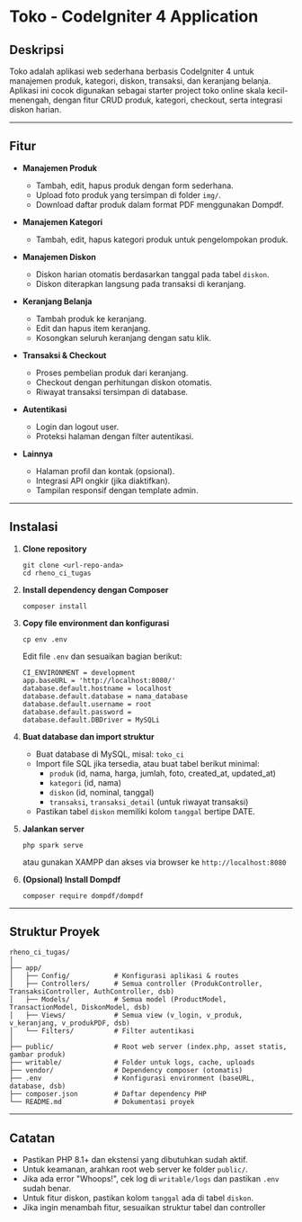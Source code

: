 # Toko - CodeIgniter 4 Application

## Deskripsi
Toko adalah aplikasi web sederhana berbasis CodeIgniter 4 untuk manajemen produk, kategori, diskon, transaksi, dan keranjang belanja. Aplikasi ini cocok digunakan sebagai starter project toko online skala kecil-menengah, dengan fitur CRUD produk, kategori, checkout, serta integrasi diskon harian.

---

## Fitur

- **Manajemen Produk**
  - Tambah, edit, hapus produk dengan form sederhana.
  - Upload foto produk yang tersimpan di folder `img/`.
  - Download daftar produk dalam format PDF menggunakan Dompdf.

- **Manajemen Kategori**
  - Tambah, edit, hapus kategori produk untuk pengelompokan produk.

- **Manajemen Diskon**
  - Diskon harian otomatis berdasarkan tanggal pada tabel `diskon`.
  - Diskon diterapkan langsung pada transaksi di keranjang.

- **Keranjang Belanja**
  - Tambah produk ke keranjang.
  - Edit dan hapus item keranjang.
  - Kosongkan seluruh keranjang dengan satu klik.

- **Transaksi & Checkout**
  - Proses pembelian produk dari keranjang.
  - Checkout dengan perhitungan diskon otomatis.
  - Riwayat transaksi tersimpan di database.

- **Autentikasi**
  - Login dan logout user.
  - Proteksi halaman dengan filter autentikasi.

- **Lainnya**
  - Halaman profil dan kontak (opsional).
  - Integrasi API ongkir (jika diaktifkan).
  - Tampilan responsif dengan template admin.

---

## Instalasi

1. **Clone repository**
   ```
   git clone <url-repo-anda>
   cd rheno_ci_tugas
   ```

2. **Install dependency dengan Composer**
   ```
   composer install
   ```

3. **Copy file environment dan konfigurasi**
   ```
   cp env .env
   ```
   Edit file `.env` dan sesuaikan bagian berikut:
   ```
   CI_ENVIRONMENT = development
   app.baseURL = 'http://localhost:8080/'
   database.default.hostname = localhost
   database.default.database = nama_database
   database.default.username = root
   database.default.password =
   database.default.DBDriver = MySQLi
   ```

4. **Buat database dan import struktur**
   - Buat database di MySQL, misal: `toko_ci`
   - Import file SQL jika tersedia, atau buat tabel berikut minimal:
     - `produk` (id, nama, harga, jumlah, foto, created_at, updated_at)
     - `kategori` (id, nama)
     - `diskon` (id, nominal, tanggal)
     - `transaksi`, `transaksi_detail` (untuk riwayat transaksi)
   - Pastikan tabel `diskon` memiliki kolom `tanggal` bertipe DATE.

5. **Jalankan server**
   ```
   php spark serve
   ```
   atau gunakan XAMPP dan akses via browser ke `http://localhost:8080`

6. **(Opsional) Install Dompdf**
   ```
   composer require dompdf/dompdf
   ```

---

## Struktur Proyek

```
rheno_ci_tugas/
│
├── app/
│   ├── Config/           # Konfigurasi aplikasi & routes
│   ├── Controllers/      # Semua controller (ProdukController, TransaksiController, AuthController, dsb)
│   ├── Models/           # Semua model (ProductModel, TransactionModel, DiskonModel, dsb)
│   ├── Views/            # Semua view (v_login, v_produk, v_keranjang, v_produkPDF, dsb)
│   └── Filters/          # Filter autentikasi
│
├── public/               # Root web server (index.php, asset statis, gambar produk)
├── writable/             # Folder untuk logs, cache, uploads
├── vendor/               # Dependency composer (otomatis)
├── .env                  # Konfigurasi environment (baseURL, database, dsb)
├── composer.json         # Daftar dependency PHP
└── README.md             # Dokumentasi proyek
```

---

## Catatan

- Pastikan PHP 8.1+ dan ekstensi yang dibutuhkan sudah aktif.
- Untuk keamanan, arahkan root web server ke folder `public/`.
- Jika ada error "Whoops!", cek log di `writable/logs` dan pastikan `.env` sudah benar.
- Untuk fitur diskon, pastikan kolom `tanggal` ada di tabel `diskon`.
- Jika ingin menambah fitur, sesuaikan struktur tabel dan controller
